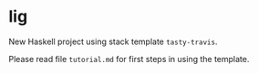 lig
==========

New Haskell project using stack template `tasty-travis`.

Please read file `tutorial.md` for first steps in using the template.

